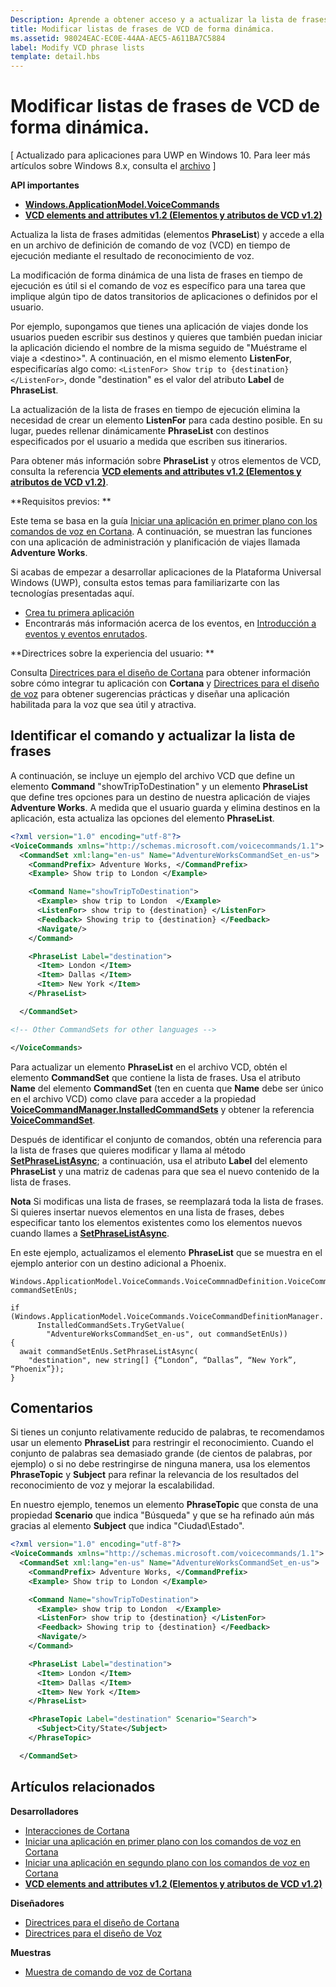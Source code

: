 ```yaml
---
Description: Aprende a obtener acceso y a actualizar la lista de frases admitidas (elementos PhraseList) en un archivo de definición de comando de voz (VCD), mediante el resultado de reconocimiento de voz en tiempo de ejecución.
title: Modificar listas de frases de VCD de forma dinámica.
ms.assetid: 98024EAC-EC0E-44AA-AEC5-A611BA7C5884
label: Modify VCD phrase lists
template: detail.hbs
---
```


# Modificar listas de frases de VCD de forma dinámica.


\[ Actualizado para aplicaciones para UWP en Windows 10. Para leer más artículos sobre Windows 8.x, consulta el [archivo](http://go.microsoft.com/fwlink/p/?linkid=619132) \]


**API importantes**

-   [**Windows.ApplicationModel.VoiceCommands**](https://msdn.microsoft.com/library/windows/apps/dn706594)
-   [**VCD elements and attributes v1.2 (Elementos y atributos de VCD v1.2)**](https://msdn.microsoft.com/library/windows/apps/dn706593)

Actualiza la lista de frases admitidas (elementos **PhraseList**) y accede a ella en un archivo de definición de comando de voz (VCD) en tiempo de ejecución mediante el resultado de reconocimiento de voz.

La modificación de forma dinámica de una lista de frases en tiempo de ejecución es útil si el comando de voz es específico para una tarea que implique algún tipo de datos transitorios de aplicaciones o definidos por el usuario. 

Por ejemplo, supongamos que tienes una aplicación de viajes donde los usuarios pueden escribir sus destinos y quieres que también puedan iniciar la aplicación diciendo el nombre de la misma seguido de "Muéstrame el viaje a &lt;destino&gt;". A continuación, en el mismo elemento **ListenFor**, especificarías algo como: `<ListenFor> Show trip to {destination}  </ListenFor>`, donde "destination" es el valor del atributo **Label** de **PhraseList**.

La actualización de la lista de frases en tiempo de ejecución elimina la necesidad de crear un elemento **ListenFor** para cada destino posible. En su lugar, puedes rellenar dinámicamente **PhraseList** con destinos especificados por el usuario a medida que escriben sus itinerarios. 

Para obtener más información sobre **PhraseList** y otros elementos de VCD, consulta la referencia [**VCD elements and attributes v1.2 (Elementos y atributos de VCD v1.2)**](https://msdn.microsoft.com/library/windows/apps/dn706593).

**Requisitos previos:  **

Este tema se basa en la guía [Iniciar una aplicación en primer plano con los comandos de voz en Cortana](launch-a-foreground-app-with-voice-commands-in-cortana.md). A continuación, se muestran las funciones con una aplicación de administración y planificación de viajes llamada **Adventure Works**.

Si acabas de empezar a desarrollar aplicaciones de la Plataforma Universal Windows (UWP), consulta estos temas para familiarizarte con las tecnologías presentadas aquí.

-   [Crea tu primera aplicación](https://msdn.microsoft.com/library/windows/apps/bg124288)
-   Encontrarás más información acerca de los eventos, en [Introducción a eventos y eventos enrutados](https://msdn.microsoft.com/library/windows/apps/mt185584).

**Directrices sobre la experiencia del usuario:  **

Consulta [Directrices para el diseño de Cortana](https://msdn.microsoft.com/library/windows/apps/dn974233) para obtener información sobre cómo integrar tu aplicación con **Cortana** y [Directrices para el diseño de voz](https://msdn.microsoft.com/library/windows/apps/dn596121) para obtener sugerencias prácticas y diseñar una aplicación habilitada para la voz que sea útil y atractiva.

## <span id="Identify_the_command"></span><span id="identify_the_command"></span><span id="IDENTIFY_THE_COMMAND"></span>Identificar el comando y actualizar la lista de frases

A continuación, se incluye un ejemplo del archivo VCD que define un elemento **Command** "showTripToDestination" y un elemento **PhraseList** que define tres opciones para un destino de nuestra aplicación de viajes **Adventure Works**. A medida que el usuario guarda y elimina destinos en la aplicación, esta actualiza las opciones del elemento **PhraseList**.

```XML
<?xml version="1.0" encoding="utf-8"?>
<VoiceCommands xmlns="http://schemas.microsoft.com/voicecommands/1.1">
  <CommandSet xml:lang="en-us" Name="AdventureWorksCommandSet_en-us">
    <CommandPrefix> Adventure Works, </CommandPrefix>
    <Example> Show trip to London </Example>

    <Command Name="showTripToDestination">
      <Example> show trip to London  </Example>
      <ListenFor> show trip to {destination} </ListenFor>
      <Feedback> Showing trip to {destination} </Feedback>
      <Navigate/>
    </Command>

    <PhraseList Label="destination">
      <Item> London </Item>
      <Item> Dallas </Item>
      <Item> New York </Item>
    </PhraseList>

  </CommandSet>

<!-- Other CommandSets for other languages -->

</VoiceCommands>

```

Para actualizar un elemento **PhraseList** en el archivo VCD, obtén el elemento **CommandSet** que contiene la lista de frases. Usa el atributo **Name** del elemento **CommandSet** (ten en cuenta que **Name** debe ser único en el archivo VCD) como clave para acceder a la propiedad [**VoiceCommandManager.InstalledCommandSets**](https://msdn.microsoft.com/library/windows/apps/dn653257) y obtener la referencia [**VoiceCommandSet**](https://msdn.microsoft.com/library/windows/apps/dn653258).

Después de identificar el conjunto de comandos, obtén una referencia para la lista de frases que quieres modificar y llama al método [**SetPhraseListAsync**](https://msdn.microsoft.com/library/windows/apps/dn653261); a continuación, usa el atributo **Label** del elemento **PhraseList** y una matriz de cadenas para que sea el nuevo contenido de la lista de frases.

**Nota** Si modificas una lista de frases, se reemplazará toda la lista de frases. Si quieres insertar nuevos elementos en una lista de frases, debes especificar tanto los elementos existentes como los elementos nuevos cuando llames a [**SetPhraseListAsync**](https://msdn.microsoft.com/library/windows/apps/dn653261).

En este ejemplo, actualizamos el elemento **PhraseList** que se muestra en el ejemplo anterior con un destino adicional a Phoenix.

```CSharp
Windows.ApplicationModel.VoiceCommands.VoiceCommnadDefinition.VoiceCommandSet commandSetEnUs;

if (Windows.ApplicationModel.VoiceCommands.VoiceCommandDefinitionManager.
      InstalledCommandSets.TryGetValue(
        "AdventureWorksCommandSet_en-us", out commandSetEnUs))
{
  await commandSetEnUs.SetPhraseListAsync(
    "destination", new string[] {“London”, “Dallas”, “New York”, “Phoenix”});
}
```

## <span id="Remarks"></span><span id="remarks"></span><span id="REMARKS"></span>Comentarios


Si tienes un conjunto relativamente reducido de palabras, te recomendamos usar un elemento **PhraseList** para restringir el reconocimiento. Cuando el conjunto de palabras sea demasiado grande (de cientos de palabras, por ejemplo) o si no debe restringirse de ninguna manera, usa los elementos **PhraseTopic** y **Subject** para refinar la relevancia de los resultados del reconocimiento de voz y mejorar la escalabilidad.

En nuestro ejemplo, tenemos un elemento **PhraseTopic** que consta de una propiedad **Scenario** que indica "Búsqueda" y que se ha refinado aún más gracias al elemento **Subject** que indica "Ciudad\\Estado".

```XML
<?xml version="1.0" encoding="utf-8"?>
<VoiceCommands xmlns="http://schemas.microsoft.com/voicecommands/1.1">
  <CommandSet xml:lang="en-us" Name="AdventureWorksCommandSet_en-us">
    <CommandPrefix> Adventure Works, </CommandPrefix>
    <Example> Show trip to London </Example>

    <Command Name="showTripToDestination">
      <Example> show trip to London  </Example>
      <ListenFor> show trip to {destination} </ListenFor>
      <Feedback> Showing trip to {destination} </Feedback>
      <Navigate/>
    </Command>

    <PhraseList Label="destination">
      <Item> London </Item>
      <Item> Dallas </Item>
      <Item> New York </Item>
    </PhraseList>

    <PhraseTopic Label="destination" Scenario="Search">
      <Subject>City/State</Subject>
    </PhraseTopic>

  </CommandSet>
```

## <span id="related_topics"></span>Artículos relacionados


**Desarrolladores**
* [Interacciones de Cortana](cortana-interactions.md)
* [Iniciar una aplicación en primer plano con los comandos de voz en Cortana](launch-a-foreground-app-with-voice-commands-in-cortana.md)
* [Iniciar una aplicación en segundo plano con los comandos de voz en Cortana](launch-a-background-app-with-voice-commands-in-cortana.md)
* [**VCD elements and attributes v1.2 (Elementos y atributos de VCD v1.2)**](https://msdn.microsoft.com/library/windows/apps/dn706593)

**Diseñadores**
* [Directrices para el diseño de Cortana](https://msdn.microsoft.com/library/windows/apps/dn974233)
* [Directrices para el diseño de Voz](https://msdn.microsoft.com/library/windows/apps/dn596121)

**Muestras**
* [Muestra de comando de voz de Cortana](http://go.microsoft.com/fwlink/p/?LinkID=619899)
 

 






<!--HONumber=Mar16_HO4-->


